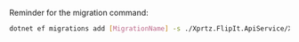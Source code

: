 Reminder for the migration command:
```bash
dotnet ef migrations add [MigrationName] -s ./Xprtz.FlipIt.ApiService/Xprtz.FlipIt.ApiService.csproj -p ./Xprtz.FlipIt.Infrastructure/Xprtz.FlipIt.Infrastructure.csproj
```